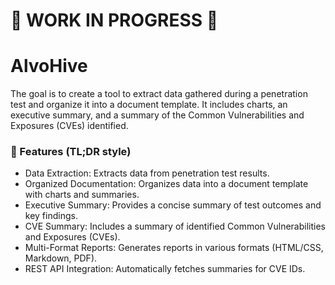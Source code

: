 # **:construction: WORK IN PROGRESS :construction:**

# AlvoHive

The goal is to create a tool to extract data gathered during a penetration test and organize it into a document template. It includes  charts, an executive summary, and a summary of the Common Vulnerabilities and Exposures (CVEs) identified.

### :round_pushpin: Features (TL;DR style)
- Data Extraction: Extracts data from penetration test results.
- Organized Documentation: Organizes data into a document template with charts and summaries.
- Executive Summary: Provides a concise summary of test outcomes and key findings.
- CVE Summary: Includes a summary of identified Common Vulnerabilities and Exposures (CVEs).
- Multi-Format Reports: Generates reports in various formats (HTML/CSS, Markdown, PDF).
- REST API Integration: Automatically fetches summaries for CVE IDs.